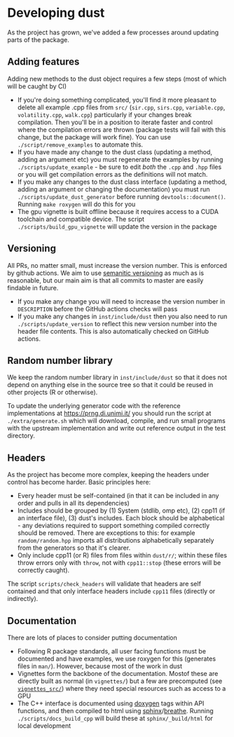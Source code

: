 # Developing dust

As the project has grown, we've added a few processes around updating parts of the package.

## Adding features

Adding new methods to the dust object requires a few steps (most of which will be caught by CI)

* If you're doing something complicated, you'll find it more pleasant to delete all example .cpp files from `src/` (`sir.cpp`, `sirs.cpp`, `variable.cpp`, `volatility.cpp`, `walk.cpp`) particularly if your changes break compilation.  Then you'll be in a position to iterate faster and control where the compilation errors are thrown (package tests will fail with this change, but the package will work fine). You can use `./script/remove_examples` to automate this.
* If you have made any change to the dust class (updating a method, adding an argument etc) you must regenerate the examples by running `./scripts/update_example` - be sure to edit *both* the `.cpp` and `.hpp` files or you will get compilation errors as the definitions will not match.
* If you make any changes to the dust class interface (updating a method, adding an argument or changing the documentation) you must run `./scripts/update_dust_generator` before running `devtools::document()`. Running `make roxygen` will do this for you
* The gpu vignette is built offline because it requires access to a CUDA toolchain and compatible device.  The script `./scripts/build_gpu_vignette` will update the version in the package

## Versioning

All PRs, no matter small, must increase the version number. This is enforced by github actions. We aim to use [semanitic versioning](https://semver.org/) as much as is reasonable, but our main aim is that all commits to master are easily findable in future.

* If you make any change you will need to increase the version number in `DESCRIPTION` before the GitHub actions checks will pass
* If you make any changes in `inst/include/dust` then you also need to run `./scripts/update_version` to reflect this new version number into the header file contents. This is also automatically checked on GitHub actions.

## Random number library

We keep the random number library in `inst/include/dust` so that it does not depend on anything else in the source tree so that it could be reused in other projects (R or otherwise).

To update the underlying generator code with the reference implementations at https://prng.di.unimi.it/ you should run the script at `./extra/generate.sh` which will download, compile, and run small programs with the upstream implementation and write out reference output in the test directory.

## Headers

As the project has become more complex, keeping the headers under control has become harder. Basic principles here:

* Every header must be self-contained (in that it can be included in any order and pulls in all its dependencies)
* Includes should be grouped by (1) System (stdlib, omp etc), (2) cpp11 (if an interface file), (3) dust's includes. Each block should be alphabetical - any deviations required to support something compiled correctly should be removed.  There are exceptions to this: for example `random/random.hpp` imports all distributions alphabetically separately from the generators so that it's clearer.
* Only include cpp11 (or R) files from files within `dust/r/`; within these files throw errors only with `throw`, not with `cpp11::stop` (these errors will be correctly caught).

The script `scripts/check_headers` will validate that headers are self contained and that only interface headers include `cpp11` files (directly or indirectly).

## Documentation

There are lots of places to consider putting documentation

* Following R package standards, all user facing functions must be documented and have examples, we use roxygen for this (generates files in `man/`). However, because most of the work in dust 
* Vignettes form the backbone of the documentation. Mostof these are directly built as normal (in `vignettes/`) but a few are precomputed (see [`vignettes_src/`](vignette_src)) where they need special resources such as access to a GPU
* The C++ interface is documented using [doxygen](https://www.doxygen.nl/index.html) tags within API functions, and then compiled to html using [sphinx](https://www.sphinx-doc.org/)/[breathe](https://breathe.readthedocs.io/en/latest/).  Running `./scripts/docs_build_cpp` will build these at `sphinx/_build/html` for local development
